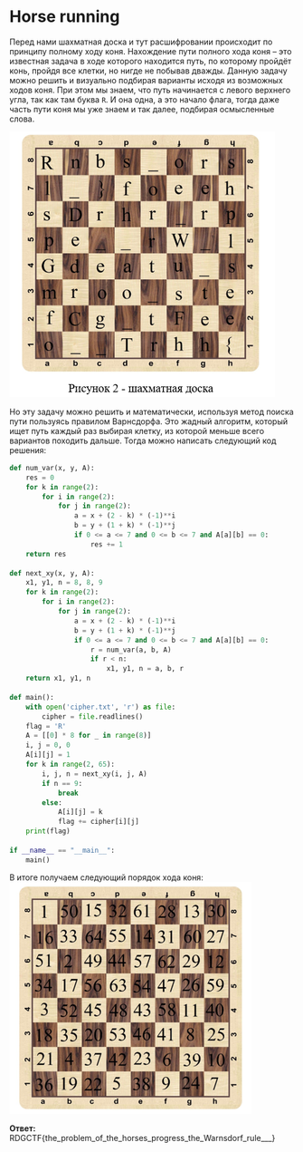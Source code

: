 # Horse running

Перед нами шахматная доска и тут расшифровании происходит по принципу полному ходу коня. Нахождение пути полного хода коня – это известная задача в ходе которого находится путь, по которому пройдёт конь, пройдя все клетки, но нигде не побывав дважды. Данную задачу можно решить и визуально подбирая варианты исходя из возможных ходов коня. При этом мы знаем, что путь начинается с левого верхнего угла, так как там буква `R`. И она одна, а это начало флага, тогда даже часть пути коня мы уже знаем и так далее, подбирая осмысленные слова. 

![alt text](image.png)

Но эту задачу можно решить и математически, используя метод поиска пути пользуясь правилом Варнсдорфа. Это жадный алгоритм, который ищет путь каждый раз выбирая клетку, из которой меньше всего вариантов походить дальше. 
Тогда можно написать следующий код решения:

```python
def num_var(x, y, A):
    res = 0
    for k in range(2):
        for i in range(2):
            for j in range(2):
                a = x + (2 - k) * (-1)**i
                b = y + (1 + k) * (-1)**j
                if 0 <= a <= 7 and 0 <= b <= 7 and A[a][b] == 0:
                    res += 1
    return res

def next_xy(x, y, A):
    x1, y1, n = 8, 8, 9
    for k in range(2):
        for i in range(2):
            for j in range(2):
                a = x + (2 - k) * (-1)**i
                b = y + (1 + k) * (-1)**j
                if 0 <= a <= 7 and 0 <= b <= 7 and A[a][b] == 0:
                    r = num_var(a, b, A)
                    if r < n:
                        x1, y1, n = a, b, r 
    return x1, y1, n

def main():
    with open('cipher.txt', 'r') as file:
        cipher = file.readlines()
    flag = 'R'
    A = [[0] * 8 for _ in range(8)]
    i, j = 0, 0
    A[i][j] = 1
    for k in range(2, 65):
        i, j, n = next_xy(i, j, A)
        if n == 9:
            break
        else:
            A[i][j] = k
            flag += cipher[i][j]
    print(flag)

if __name__ == "__main__":
    main()
```

В итоге получаем следующий порядок хода коня:
![alt text](image-1.png)

**Ответ:** RDGCTF{the_problem_of_the_horses_progress_the_Warnsdorf_rule___}